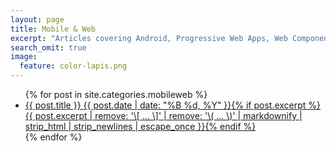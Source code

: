 ```yaml
---
layout: page
title: Mobile & Web
excerpt: "Articles covering Android, Progressive Web Apps, Web Components & more"
search_omit: true
image:
  feature: color-lapis.png
---
```


<ul class="post-list">
{% for post in site.categories.mobileweb %} 
  <li><article><a href="{{ site.url }}{{ post.url }}">{{ post.title }} <span class="entry-date"><time datetime="{{ post.date | date_to_xmlschema }}">{{ post.date | date: "%B %d, %Y" }}</time></span>{% if post.excerpt %} <span class="excerpt">{{ post.excerpt | remove: '\[ ... \]' | remove: '\( ... \)' | markdownify | strip_html | strip_newlines | escape_once }}</span>{% endif %}</a></article></li>
{% endfor %}
</ul>
